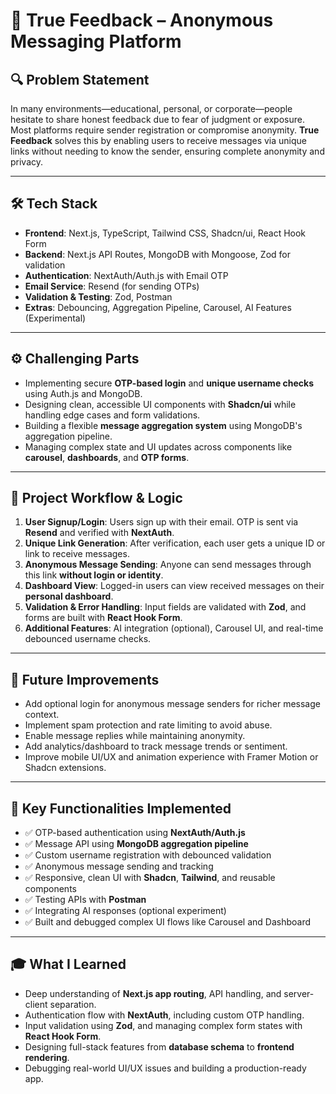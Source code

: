 # 🚀 True Feedback – Anonymous Messaging Platform

## 🔍 Problem Statement

In many environments—educational, personal, or corporate—people hesitate to share honest feedback due to fear of judgment or exposure. Most platforms require sender registration or compromise anonymity. **True Feedback** solves this by enabling users to receive messages via unique links without needing to know the sender, ensuring complete anonymity and privacy.

---

## 🛠️ Tech Stack

- **Frontend**: Next.js, TypeScript, Tailwind CSS, Shadcn/ui, React Hook Form  
- **Backend**: Next.js API Routes, MongoDB with Mongoose, Zod for validation  
- **Authentication**: NextAuth/Auth.js with Email OTP  
- **Email Service**: Resend (for sending OTPs)  
- **Validation & Testing**: Zod, Postman  
- **Extras**: Debouncing, Aggregation Pipeline, Carousel, AI Features (Experimental)

---

## ⚙️ Challenging Parts

- Implementing secure **OTP-based login** and **unique username checks** using Auth.js and MongoDB.
- Designing clean, accessible UI components with **Shadcn/ui** while handling edge cases and form validations.
- Building a flexible **message aggregation system** using MongoDB's aggregation pipeline.
- Managing complex state and UI updates across components like **carousel**, **dashboards**, and **OTP forms**.

---

## 🔁 Project Workflow & Logic

1. **User Signup/Login**: Users sign up with their email. OTP is sent via **Resend** and verified with **NextAuth**.
2. **Unique Link Generation**: After verification, each user gets a unique ID or link to receive messages.
3. **Anonymous Message Sending**: Anyone can send messages through this link **without login or identity**.
4. **Dashboard View**: Logged-in users can view received messages on their **personal dashboard**.
5. **Validation & Error Handling**: Input fields are validated with **Zod**, and forms are built with **React Hook Form**.
6. **Additional Features**: AI integration (optional), Carousel UI, and real-time debounced username checks.

---

## 🚧 Future Improvements

- Add optional login for anonymous message senders for richer message context.
- Implement spam protection and rate limiting to avoid abuse.
- Enable message replies while maintaining anonymity.
- Add analytics/dashboard to track message trends or sentiment.
- Improve mobile UI/UX and animation experience with Framer Motion or Shadcn extensions.

---

## 🧠 Key Functionalities Implemented

- ✅ OTP-based authentication using **NextAuth/Auth.js**
- ✅ Message API using **MongoDB aggregation pipeline**
- ✅ Custom username registration with debounced validation
- ✅ Anonymous message sending and tracking
- ✅ Responsive, clean UI with **Shadcn**, **Tailwind**, and reusable components
- ✅ Testing APIs with **Postman**
- ✅ Integrating AI responses (optional experiment)
- ✅ Built and debugged complex UI flows like Carousel and Dashboard

---

## 🎓 What I Learned

- Deep understanding of **Next.js app routing**, API handling, and server-client separation.
- Authentication flow with **NextAuth**, including custom OTP handling.
- Input validation using **Zod**, and managing complex form states with **React Hook Form**.
- Designing full-stack features from **database schema** to **frontend rendering**.
- Debugging real-world UI/UX issues and building a production-ready app.
